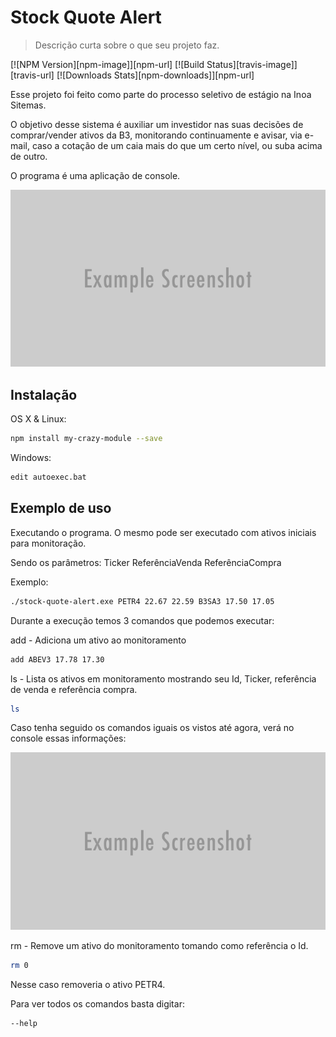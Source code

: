 # Stock Quote Alert
> Descrição curta sobre o que seu projeto faz.

[![NPM Version][npm-image]][npm-url]
[![Build Status][travis-image]][travis-url]
[![Downloads Stats][npm-downloads]][npm-url]

Esse projeto foi feito como parte do processo seletivo de estágio na Inoa Sitemas.

O objetivo desse sistema é auxiliar um investidor nas suas decisões de comprar/vender ativos da B3, monitorando continuamente e avisar, via e-mail, caso a cotação de um caia mais do que um certo nível, ou suba acima de outro.

O programa é uma aplicação de console.

![](/images/header.png)

## Instalação

OS X & Linux:

```sh
npm install my-crazy-module --save
```

Windows:

```sh
edit autoexec.bat
```

## Exemplo de uso

Executando o programa. O mesmo pode ser executado com ativos iniciais para monitoração.

Sendo os parâmetros: Ticker ReferênciaVenda ReferênciaCompra

Exemplo:
```sh
./stock-quote-alert.exe PETR4 22.67 22.59 B3SA3 17.50 17.05
```

Durante a execução temos 3 comandos que podemos executar:

add - Adiciona um ativo ao monitoramento

```sh
add ABEV3 17.78 17.30
```
ls - Lista os ativos em monitoramento mostrando seu Id, Ticker, referência de venda e referência compra.

```sh
ls
```
Caso tenha seguido os comandos iguais os vistos até agora, verá no console essas informações:

![](/images/header.png)

rm - Remove um ativo do monitoramento tomando como referência o Id.

```sh
rm 0
```

Nesse caso removeria o ativo PETR4.

Para ver todos os comandos basta digitar:

```sh
--help
```
